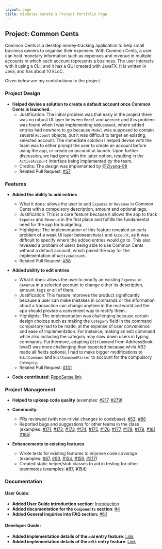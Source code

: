 ```yaml
---
layout: page
title: Nicholas Canete's Project Portfolio Page
---
```


## Project: Common Cents

Common Cents is a desktop money-tracking application to help small business owners to organise their expenses. With Common Cents,
a user can hold monetary information such as expenses and revenue in multiple accounts in which each account represents a business. 
The user interacts with it using a CLI, and it has a GUI created with JavaFX. It is written in Java, and has about 10 kLoC.

Given below are my contributions to the project.

### Project Design
* **Helped devise a solution to create a default account once Common Cents is launched.**
  * Justification: The initial problem was that early in the project there was no robust UI layer between
  `Model` and `Account` and this problem was found when I was implementing `AddCommand`, where added entries had 
  nowhere to go because `Model` was supposed to contain several `Account` objects, but it was difficult to
  target an existing, selected account. The immediate solution I helped devise with the team was to either prompt
  the user to create an account before using the app, or create an account at launch. Upon further discussion,
  we had gone with the latter option, resulting in the `ActiveAccount` interface being implemented by the team.
  * Credits: The design was implemented by [@Ziyang-98](https://github.com/Ziyang-98)
  * Related Pull Request: [\#57](https://github.com/AY2021S1-CS2103T-T13-4/tp/pull/57)


### Features
* **Added the ability to add entries**
  * What it does: allows the user to add `Expense` or `Revenue` in Common Cents with a compulsory description,
  amount and optional tags.
  <div style="page-break-after: always;"></div>
  
  * Justification: This is a core feature because it allows the app to track `Expense` and `Revenue` in the
  first place and fulfills the fundamental need for the app for budgeting.
  * Highlights: The implementation of this feature revealed an early problem of a weak UI layer between 
  `Model` and `Account`, as it was difficult to specify where the added entries would go to. This also revealed
  a problem of users being able to use Common Cents without a default account, which paved the way for the
  implementation of `ActiveAccount`.
  * Related Pull Request: [\#58](https://github.com/AY2021S1-CS2103T-T13-4/tp/pull/58/files)

* **Added ability to edit entries**
  * What it does: allows the user to modify an existing `Expense` or `Revenue` in a selected account to change
  either its description, amount, tags or all of them.
  * Justification: This feature improves the product significantly because a user can make mistakes in commands
   or the information about a transaction can change anytime in the real world and the app should provide a convenient way to rectify them.
  * Highlights: The implementation was challenging because certain design choices such as making the `Category`
  field in the command compulsory had to be made, at the expense of user convenience and ease of implementation.
  For instance, making an edit command while also including the category may slow down users in typing commands.
  Furthermore, adapting `EditCommand` from AddressBook-level3 was more challenging than expected because while
  AB3 made all fields optional, I had to make bigger modifications to `EditCommand` and `EditCommandParser`
  to account for the compulsory `Category`.
  * Related Pull Request: [\#131](https://github.com/AY2021S1-CS2103T-T13-4/tp/pull/131)

* **Code contributed**: [RepoSense link](https://nus-cs2103-ay2021s1.github.io/tp-dashboard/#breakdown=true&search=&sort=groupTitle&sortWithin=title&since=2020-08-14&until=2020-11-09&timeframe=commit&mergegroup=&groupSelect=groupByRepos&checkedFileTypes=docs~functional-code~test-code~other&tabOpen=true&tabType=authorship&zFR=false&tabAuthor=nicholas-gcc&tabRepo=AY2021S1-CS2103T-T13-4%2Ftp%5Bmaster%5D&authorshipIsMergeGroup=false&authorshipFileTypes=docs~functional-code~test-code)

### Project Management

* **Helped to upkeep code quality** (examples: 
[\#217](https://github.com/AY2021S1-CS2103T-T13-4/tp/pull/217),
[\#279](https://github.com/AY2021S1-CS2103T-T13-4/tp/pull/279))

* **Community**:
  * PRs reviewed (with non-trivial changes to codebase): 
  [\#52](https://github.com/AY2021S1-CS2103T-T13-4/tp/pull/52), 
  [\#86](https://github.com/AY2021S1-CS2103T-T13-4/tp/pull/86)
  * Reported bugs and suggestions for other teams in the class (examples: 
  [\#171](https://github.com/AY2021S1-CS2103T-W11-3/tp/issues/171), 
  [\#172](https://github.com/AY2021S1-CS2103T-W11-3/tp/issues/172), 
  [\#173](https://github.com/AY2021S1-CS2103T-W11-3/tp/issues/173), 
  [\#174](https://github.com/AY2021S1-CS2103T-W11-3/tp/issues/174), 
  [\#175](https://github.com/AY2021S1-CS2103T-W11-3/tp/issues/175), 
  [\#176](https://github.com/AY2021S1-CS2103T-W11-3/tp/issues/176), 
  [\#177](https://github.com/AY2021S1-CS2103T-W11-3/tp/issues/177),
  [\#178](https://github.com/AY2021S1-CS2103T-W11-3/tp/issues/178),
  [\#179](https://github.com/AY2021S1-CS2103T-W11-3/tp/issues/179),
  [\#181](https://github.com/AY2021S1-CS2103T-W11-3/tp/issues/181)
  [\#185](https://github.com/AY2021S1-CS2103T-W11-3/tp/issues/185))
  
* **Enhancements to existing features**
    * Wrote tests for existing features to improve code coverage (examples: 
      [\#87](https://github.com/AY2021S1-CS2103T-T13-4/tp/pull/87), 
      [\#93](https://github.com/AY2021S1-CS2103T-T13-4/tp/pull/93), 
      [\#154](https://github.com/AY2021S1-CS2103T-W11-3/tp/issues/154),
      [\#159](https://github.com/AY2021S1-CS2103T-T13-4/tp/pull/159),
      [\#217](https://github.com/AY2021S1-CS2103T-T13-4/tp/pull/217))
    * Created static helper/stub classes to aid in testing for other teammates (examples: 
    [\#87](https://github.com/AY2021S1-CS2103T-T13-4/tp/pull/87), 
    [\#154](https://github.com/AY2021S1-CS2103T-W11-3/tp/issues/154))
<div style="page-break-after: always;"></div>

### Documentation

#### User Guide:
* **Added User Guide introduction section**: [Introduction](https://ay2021s1-cs2103t-t13-4.github.io/tp/UserGuide.html) 
* **Added documentation for the `Components` section**: [#4](https://ay2021s1-cs2103t-t13-4.github.io/tp/UserGuide.html#4-components)
* **Added General Inquiries into FAQ section:** [#6.1](https://ay2021s1-cs2103t-t13-4.github.io/tp/UserGuide.html#61-general-inquiry)
#### Developer Guide:
* **Added implementation details of the `add` entry feature**: [Link](https://ay2021s1-cs2103t-t13-4.github.io/tp/DeveloperGuide.html#add-entries-feature)
* **Added implementation details of the `edit` entry feature**: [Link](https://ay2021s1-cs2103t-t13-4.github.io/tp/DeveloperGuide.html#edit-entries-feature)
